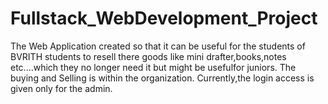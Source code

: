 # Fullstack_WebDevelopment_Project
The Web Application created so that it can be useful for the students of BVRITH students to resell there goods like mini drafter,books,notes etc....which they no longer need it but might be usefulfor juniors.
The buying and Selling is within the organization.
Currently,the login access is given only for the admin.
